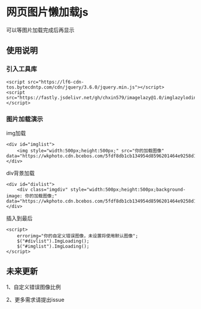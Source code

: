 # 网页图片懒加载js

可以等图片加载完成后再显示

## 使用说明

### 引入工具库

```
<script src="https://lf6-cdn-tos.bytecdntp.com/cdn/jquery/3.6.0/jquery.min.js"></script>
<script src="https://fastly.jsdelivr.net/gh/chxin579/imagelazy@1.0/imglazyloding.js"></script>
```

### 图片加载演示

img加载

```
<div id="imglist">
	<img style="width:500px;height:500px;" src="你的加载图像" data="https://wkphoto.cdn.bcebos.com/5fdf8db1cb134954d8596201464e9258d1094a14.jpg">
</div>
```
</div>

div背景加载

```
<div id="divlist">
	<div class="imgdiv" style="width:500px;height:500px;background-image: 你的加载图像;" data="https://wkphoto.cdn.bcebos.com/5fdf8db1cb134954d8596201464e9258d1094a14.jpg">
</div>
```

插入到最后

```
<script>
	errorimg="你的自定义错误图像，未设置将使用默认图像";
	$("#divlist").ImgLoading();
	$("#imglist").ImgLoading();
</script>
```

## 未来更新

 1、自定义错误图像比例
 
 2、更多需求请提出issue
